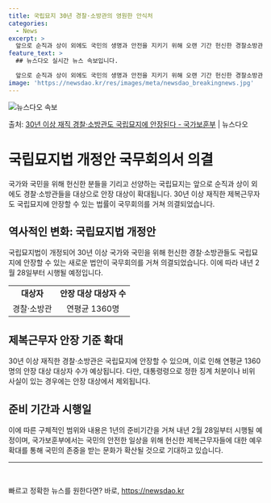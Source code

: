 ```yaml
---
title: 국립묘지 30년 경찰·소방관의 영원한 안식처
categories:
  - News
excerpt: >
  앞으로 순직과 상이 외에도 국민의 생명과 안전을 지키기 위해 오랜 기간 헌신한 경찰소방관들도 국립묘지 안장이…
feature_text: >
  ## 뉴스다오 실시간 뉴스 속보입니다.

  앞으로 순직과 상이 외에도 국민의 생명과 안전을 지키기 위해 오랜 기간 헌신한 경찰소방관들도 국립묘지 안장이…
image: 'https://newsdao.kr/res/images/meta/newsdao_breakingnews.jpg'
---
```


![뉴스다오 속보](https://newsdao.kr/res/images/meta/newsdao_breakingnews.jpg)

<p>출처: <a href="https://newsdao.kr/3241" rel="dofollow">30년 이상 재직 경찰·소방관도 국립묘지에 안장된다 - 국가보훈부</a> | 뉴스다오</p>

<h1>국립묘지법 개정안 국무회의서 의결</h1>
<p data-ke-size="size16">국가와 국민을 위해 헌신한 분들을 기리고 선양하는 국립묘지는 앞으로 순직과 상이 외에도 경찰·소방관들을 대상으로 안장 대상이 확대됩니다. 30년 이상 재직한 제복근무자도 국립묘지에 안장할 수 있는 법률이 국무회의를 거쳐 의결되었습니다.</p>

<h2 data-ke-size="size26">역사적인 변화: 국립묘지법 개정안</h2>
<p data-ke-size="size16">국립묘지법이 개정되어 30년 이상 국가와 국민을 위해 헌신한 경찰·소방관들도 국립묘지에 안장할 수 있는 새로운 법안이 국무회의를 거쳐 의결되었습니다. 이에 따라 내년 2월 28일부터 시행될 예정입니다.</p>
<table>
	<tr>
		<td style="text-align: center; height: 17px;"><b>대상자</b></td>
		<td style="text-align: center; height: 17px;"><b>안장 대상 대상자 수</b></td>
	</tr>
	<tr>
		<td style="text-align: center; height: 17px;">경찰·소방관</td>
		<td style="text-align: center; height: 17px;">연평균 1360명</td>
	</tr>
</table>

<h2 data-ke-size="size26">제복근무자 안장 기준 확대</h2>
<p data-ke-size="size16">30년 이상 재직한 경찰·소방관은 국립묘지에 안장할 수 있으며, 이로 인해 연평균 1360명의 안장 대상 대상자 수가 예상됩니다. 다만, 대통령령으로 정한 징계 처분이나 비위 사실이 있는 경우에는 안장 대상에서 제외됩니다.</p>

<h2 data-ke-size="size26">준비 기간과 시행일</h2>
<p data-ke-size="size16">이에 따른 구체적인 범위와 내용은 1년의 준비기간을 거쳐 내년 2월 28일부터 시행될 예정이며, 국가보훈부에서는 국민의 안전한 일상을 위해 헌신한 제복근무자들에 대한 예우 확대를 통해 국민의 존중을 받는 문화가 확산될 것으로 기대하고 있습니다.</p>

<hr>
<p data-ke-size="size16">&nbsp;</p> 

빠르고 정확한 뉴스를 원한다면? 바로, <a href="https://newsdao.kr" rel="dofollow">https://newsdao.kr</a>



